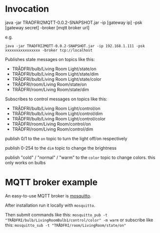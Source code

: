 # Invocation

java -jar TRADFRI2MQTT-0.0.2-SNAPSHOT.jar -ip [gateway ip] -psk [gateway secret] -broker [mqtt broker url]

e.g.

`java -jar TRADFRI2MQTT-0.0.2-SNAPSHOT.jar -ip 192.168.1.111 -psk xxxxxxxxxxxxxxxx -broker tcp://localhost`

Publishes state messages on topics like this:

 - TRÅDFRI/bulb/Living Room Light/state/on
 - TRÅDFRI/bulb/Living Room Light/state/dim
 - TRÅDFRI/bulb/Living Room Light/state/color
 - TRÅDFRI/room/Living Room/state/on
 - TRÅDFRI/room/Living Room/state/dim
 

Subscribes to control messages on topics like this:

 - TRÅDFRI/bulb/Living Room Light/control/on
 - TRÅDFRI/bulb/Living Room Light/control/dim
 - TRÅDFRI/bulb/Living Room Light/control/color
 - TRÅDFRI/room/Living Room/control/on
 - TRÅDFRI/room/Living Room/control/dim

publish 0/1 to the `on` topic to turn the light off/on respectively

publish 0-254 to the `dim` topic to change the brightness

publish "cold" / "normal" / "warm" to the `color` topic to change colors. this only works on bulbs

# MQTT broker example
An easy-to-use MQTT broker is [mosquitto](https://mosquitto.org/).

After installation run it locally with `mosquitto`.

Then submit commands like this:
`mosquitto_pub -t "TRÅDFRI/bulb/LivingRoomBulb1/control/color" -m warm`
or subscribe like this:
`mosquitto_sub -t "TRÅDFRI/room/LivingRoom/state/on"`
